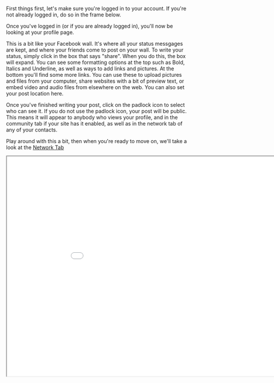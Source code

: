 First things first, let's make sure you're logged in to your account.  If you're not already logged in, do so in the frame below.

Once you've logged in (or if you are already logged in), you'll now be looking at your profile page.

This is a bit like your Facebook wall.  It's where all your status messgages are kept, and where your friends come to post on your wall.  To write your status, simply click in the box that says "share".  When you do this, the box will expand.  You can see some formatting options at the top such as Bold, Italics and Underline, as well as ways to add links and pictures.  At the bottom you'll find some more links.  You can use these to upload pictures and files from your computer, share websites with a bit of preview text, or embed video and audio files from elsewhere on the web.  You can also set your post location here.

Once you've finished writing your post, click on the padlock icon to select who can see it.  If you do not use the padlock icon, your post will be public.  This means it will appear to anybody who views your profile, and in the community tab if your site has it enabled, as well as in the network tab of any of your contacts.

Play around with this a bit, then when you're ready to move on, we'll take a look at the <a href="help/network">Network Tab</a>

<iframe src="login" width="950" height="600"></iframe>


